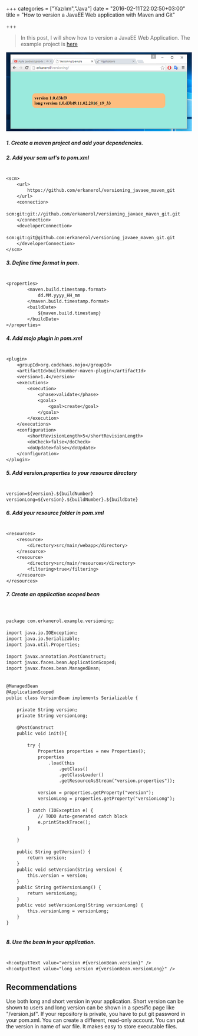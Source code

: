 +++
categories = ["Yazılım","Java"]
date = "2016-02-11T22:02:50+03:00"
title = "How to version a JavaEE Web application with Maven and Git"

+++
>In this post, I will show how to version a JavaEE Web Application.
The example project is [here](https://github.com/erkanerol/versioning_javaee_maven_git)

<img src="/img/screenshot.png" />

<!--more-->


##### 1. Create a maven project and add your dependencies.
##### 2. Add your scm url's to pom.xml

<pre><code class="xml">
&lt;scm&gt;
	&lt;url&gt;
		https://github.com/erkanerol/versioning_javaee_maven_git
	&lt;/url&gt;
	&lt;connection&gt;
	   scm:git:git://github.com/erkanerol/versioning_javaee_maven_git.git
	&lt;/connection&gt;
	&lt;developerConnection&gt;
		scm:git:git@github.com:erkanerol/versioning_javaee_maven_git.git
	&lt;/developerConnection&gt;
&lt;/scm&gt;
</code></pre>

##### 3. Define time format in pom.
<pre><code class="xml">
&lt;properties&gt;
		&lt;maven.build.timestamp.format&gt;
			dd.MM.yyyy_HH_mm
		&lt;/maven.build.timestamp.format&gt;
		&lt;buildDate&gt;
			${maven.build.timestamp}
		&lt;/buildDate&gt;
&lt;/properties&gt;
</code></pre>

##### 4. Add mojo plugin  in pom.xml

<pre><code class="xml">
&lt;plugin&gt;
	&lt;groupId&gt;org.codehaus.mojo&lt;/groupId&gt;
	&lt;artifactId&gt;buildnumber-maven-plugin&lt;/artifactId&gt;
	&lt;version&gt;1.4&lt;/version&gt;
	&lt;executions&gt;
		&lt;execution&gt;
			&lt;phase&gt;validate&lt;/phase&gt;
			&lt;goals&gt;
				&lt;goal&gt;create&lt;/goal&gt;
			&lt;/goals&gt;
		&lt;/execution&gt;
	&lt;/executions&gt;
	&lt;configuration&gt;
		&lt;shortRevisionLength&gt;5&lt;/shortRevisionLength&gt;
		&lt;doCheck&gt;false&lt;/doCheck&gt;
		&lt;doUpdate&gt;false&lt;/doUpdate&gt;
	&lt;/configuration&gt;
&lt;/plugin&gt;
</code></pre>

##### 5. Add version.properties to your resource directory

<pre><code>
version=${version}.${buildNumber}
versionLong=${version}.${buildNumber}.${buildDate}
</code></pre>


##### 6. Add your resource folder in pom.xml

<pre><code class="xml">
&lt;resources&gt;
	&lt;resource&gt;
		&lt;directory&gt;src/main/webapp&lt;/directory&gt;
	&lt;/resource&gt;
	&lt;resource&gt;
		&lt;directory&gt;src/main/resources&lt;/directory&gt;
		&lt;filtering&gt;true&lt;/filtering&gt;
	&lt;/resource&gt;
&lt;/resources&gt;
</code></pre>

##### 7. Create an application scoped bean

<pre><code class="java">

package com.erkanerol.example.versioning;

import java.io.IOException;
import java.io.Serializable;
import java.util.Properties;

import javax.annotation.PostConstruct;
import javax.faces.bean.ApplicationScoped;
import javax.faces.bean.ManagedBean;


@ManagedBean
@ApplicationScoped
public class VersionBean implements Serializable {

	private String version;
	private String versionLong;
	
	@PostConstruct
	public void init(){
		
		try {
			Properties properties = new Properties();
			properties
				.load(this
					.getClass()
					.getClassLoader()
					.getResourceAsStream("version.properties"));
		
			version = properties.getProperty("version");
			versionLong = properties.getProperty("versionLong");
			
		} catch (IOException e) {
			// TODO Auto-generated catch block
			e.printStackTrace();
		}
		
	}
		
	public String getVersion() {
		return version;
	}
	public void setVersion(String version) {
		this.version = version;
	}
	public String getVersionLong() {
		return versionLong;
	}
	public void setVersionLong(String versionLong) {
		this.versionLong = versionLong;
	}	
}

</code></pre>


##### 8. Use the bean in your application.

<pre><code>
&lt;h:outputText value="version #{versionBean.version}" /&gt;
&lt;h:outputText value="long version #{versionBean.versionLong}" /&gt;
</code></pre>

## Recommendations

Use both long and short version in your application. Short version can be shown to users and long version can be shown in a spesific page like "/version.jsf".
If your repository is private, you have to put git password in your pom.xml. You can create a different, read-only account.
You can put the version in name of war file. It makes easy to store executable files.
